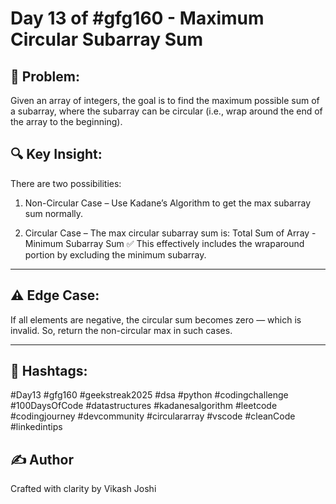 # Day 13 of #gfg160 - Maximum Circular Subarray Sum

## 🧠 Problem:
Given an array of integers, the goal is to find the maximum possible sum of a subarray, where the subarray can be circular (i.e., wrap around the end of the array to the beginning).

## 🔍 Key Insight:
There are two possibilities:

1. Non-Circular Case – Use Kadane’s Algorithm to get the max subarray sum normally.

2. Circular Case – The max circular subarray sum is: Total Sum of Array - Minimum Subarray Sum
✅ This effectively includes the wraparound portion by excluding the minimum subarray.

---
## ⚠️ Edge Case:
If all elements are negative, the circular sum becomes zero — which is invalid. So, return the non-circular max in such cases.

---
## 🔖 Hashtags:
#Day13 #gfg160 #geekstreak2025 #dsa #python #codingchallenge #100DaysOfCode #datastructures #kadanesalgorithm #leetcode #codingjourney #devcommunity #circulararray #vscode #cleanCode #linkedintips

## ✍️ Author
Crafted with clarity by Vikash Joshi 
